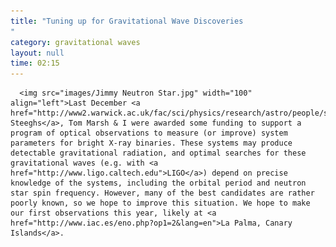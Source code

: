 ```yaml
---
title: "Tuning up for Gravitational Wave Discoveries
"
category: gravitational waves
layout: null
time: 02:15
---
```

<!-- converted from blosxom format post using convert.pl dkg 22.1.2022 -->
  <!-- Thursday, February 18, 2010 12:15 PM-->
      <img src="images/Jimmy Neutron Star.jpg" width="100" align="left">Last December <a href="http://www2.warwick.ac.uk/fac/sci/physics/research/astro/people/steeghs">Danny Steeghs</a>, Tom Marsh & I were awarded some funding to support a program of optical observations to measure (or improve) system parameters for bright X-ray binaries. These systems may produce detectable gravitational radiation, and optimal searches for these gravitational waves (e.g. with <a href="http://www.ligo.caltech.edu">LIGO</a>) depend on precise knowledge of the systems, including the orbital period and neutron star spin frequency. However, many of the best candidates are rather poorly known, so we hope to improve this situation. We hope to make our first observations this year, likely at <a href="http://www.iac.es/eno.php?op1=2&lang=en">La Palma, Canary Islands</a>.

